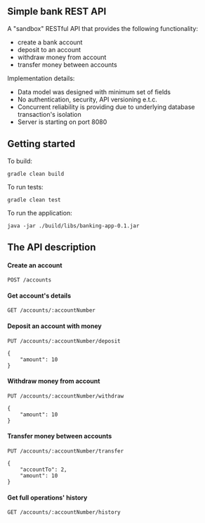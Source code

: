 ## Simple bank REST API

A "sandbox" RESTful API that provides the following functionality:
- create a bank account
- deposit to an account
- withdraw money from account
- transfer money between accounts  


Implementation details:
- Data model was designed with minimum set of fields
- No authentication, security, API versioning e.t.c.
- Concurrent reliability is providing due to underlying database transaction's isolation
- Server is starting on port 8080

## Getting started
To build: 

    gradle clean build
    
To run tests: 

    gradle clean test

To run the application:

    java -jar ./build/libs/banking-app-0.1.jar

## The API description
#### Create an account

    POST /accounts
    
#### Get account's details

    GET /accounts/:accountNumber

#### Deposit an account with money

    PUT /accounts/:accountNumber/deposit
    
    {
        "amount": 10
    }
    
#### Withdraw money from account  
    
    PUT /accounts/:accountNumber/withdraw
    
    {
        "amount": 10
    }
 
#### Transfer money between accounts   
    
    PUT /accounts/:accountNumber/transfer
    
    {
        "accountTo": 2,
        "amount": 10
    }
    
#### Get full operations' history   
    
    GET /accounts/:accountNumber/history